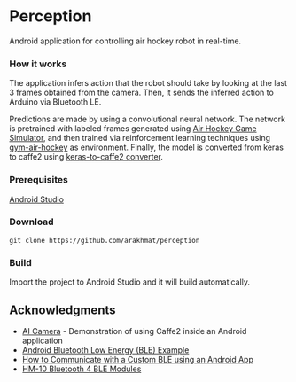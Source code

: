 # Perception
Android application for controlling air hockey robot in real-time.

### How it works
The application infers action that the robot should take by looking at the last 3 frames obtained from the camera.
Then, it sends the inferred action to Arduino via Bluetooth LE.  

Predictions are made by using a convolutional neural network. The network is pretrained 
with labeled frames generated using [Air Hockey Game Simulator](https://github.com/arakhmat/air-hockey), and then trained via reinforcement learning techniques using [gym-air-hockey](https://github.com/arakhmat/gym-air-hockey) as environment. Finally, the model is converted from keras to caffe2 using [keras-to-caffe2 converter](https://github.com/arakhmat/keras-to-caffe2).
### Prerequisites
[Android Studio](https://developer.android.com/studio/index.html)
### Download
```
git clone https://github.com/arakhmat/perception 
```
### Build
Import the project to Android Studio and it will build automatically.
## Acknowledgments
* [AI Camera](https://github.com/bwasti/AICamera) - Demonstration of using Caffe2 inside an Android application
* [Android Bluetooth Low Energy (BLE) Example](http://www.truiton.com/2015/04/android-bluetooth-low-energy-ble-example/)
* [How to Communicate with a Custom BLE using an Android App](https://www.allaboutcircuits.com/projects/how-to-communicate-with-a-custom-ble-using-an-android-app/)
* [HM-10 Bluetooth 4 BLE Modules](http://www.martyncurrey.com/hm-10-bluetooth-4ble-modules/)
